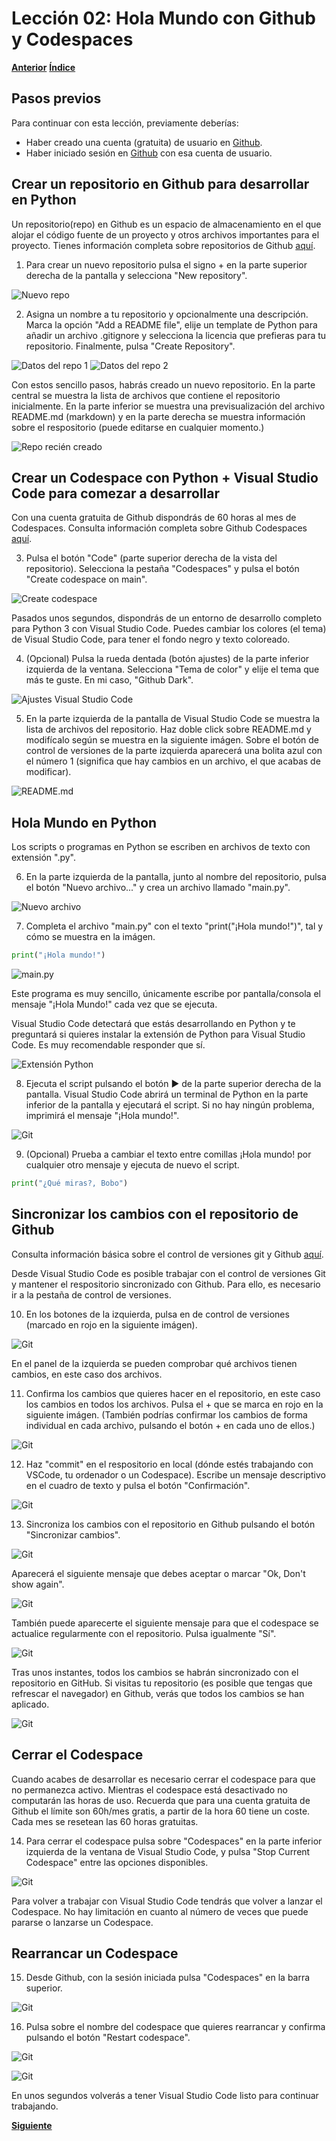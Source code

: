 # Lección 02: Hola Mundo con Github y Codespaces

**[Anterior](../01/01_Introduccion.md)**
**[Índice](../README.md)**

## Pasos previos
Para continuar con esta lección, previamente deberías:
- Haber creado una cuenta (gratuita) de usuario en [Github](https://github.com).
- Haber iniciado sesión en [Github](https://github.com) con esa cuenta de usuario.

## Crear un repositorio en Github para desarrollar en Python

Un repositorio(repo) en Github es un espacio de almacenamiento en el que alojar el código fuente de un proyecto y otros archivos importantes para el proyecto. Tienes información completa sobre repositorios de Github [aquí](https://docs.github.com/es/repositories/creating-and-managing-repositories/about-repositories).

1. Para crear un nuevo repositorio pulsa el signo + en la parte superior derecha de la pantalla y selecciona "New repository".

![Nuevo repo](./media/001_NewRepo.jpg)

2. Asigna un nombre a tu repositorio y opcionalmente una descripción. Marca la opción "Add a README file", elije un template de Python para añadir un archivo .gitignore y selecciona la licencia que prefieras para tu repositorio. Finalmente, pulsa "Create Repository".

![Datos del repo 1](./media/002_NewRepo.jpg)
![Datos del repo 2](./media/003_NewRepo.jpg)

Con estos sencillo pasos, habrás creado un nuevo repositorio. En la parte central se muestra la lista de archivos que contiene el repositorio inicialmente. En la parte inferior se muestra una previsualización del archivo README.md (markdown) y en la parte derecha se muestra información sobre el respositorio (puede editarse en cualquier momento.)

![Repo recién creado](./media/004_NewRepo.jpg)

## Crear un Codespace con Python + Visual Studio Code para comezar a desarrollar

Con una cuenta gratuita de Github dispondrás de 60 horas al mes de Codespaces. Consulta información completa sobre Github Codespaces [aquí](https://docs.github.com/es/codespaces/overview).

3. Pulsa el botón "Code" (parte superior derecha de la vista del repositorio). Selecciona la pestaña "Codespaces" y pulsa el botón "Create codespace on main".

![Create codespace](./media/005_NewRepo.jpg)

Pasados unos segundos, dispondrás de un entorno de desarrollo completo para Python 3 con Visual Studio Code. Puedes cambiar los colores (el tema) de Visual Studio Code, para tener el fondo negro y texto coloreado.

4. (Opcional) Pulsa la rueda dentada (botón ajustes) de la parte inferior izquierda de la ventana. Selecciona "Tema de color" y elije el tema que más te guste. En mi caso, "Github Dark".

![Ajustes Visual Studio Code](./media/006_NewRepo.jpg)

5. En la parte izquierda de la pantalla de Visual Studio Code se muestra la lista de archivos del repositorio. Haz doble click sobre README.md y modifícalo según se muestra en la siguiente imágen. Sobre el botón de control de versiones de la parte izquierda aparecerá una bolita azul con el número 1 (significa que hay cambios en un archivo, el que acabas de modificar).

![README.md](./media/007_NewRepo.jpg)

## Hola Mundo en Python

Los scripts o programas en Python se escriben en archivos de texto con extensión ".py".

6. En la parte izquierda de la pantalla, junto al nombre del repositorio, pulsa el botón "Nuevo archivo..." y crea un archivo llamado "main.py".

![Nuevo archivo](./media/008_NewRepo.jpg)

7. Completa el archivo "main.py" con el texto "print("¡Hola mundo!")", tal y cómo se muestra en la imágen.

```python
print("¡Hola mundo!")
```

![main.py](./media/009_NewRepo.jpg)

Este programa es muy sencillo, únicamente escribe por pantalla/consola el mensaje "¡Hola Mundo!" cada vez que se ejecuta.

Visual Studio Code detectará que estás desarrollando en Python y te preguntará si quieres instalar la extensión de Python para Visual Studio Code. Es muy recomendable responder que sí.

![Extensión Python](./media/010_NewRepo.jpg)

8. Ejecuta el script pulsando el botón ▶ de la parte superior derecha de la pantalla. Visual Studio Code abrirá un terminal de Python en la parte inferior de la pantalla y ejecutará el script. Si no hay ningún problema, imprimirá el mensaje "¡Hola mundo!".

![Git](./media/011_NewRepo.jpg)

9. (Opcional) Prueba a cambiar el texto entre comillas ¡Hola mundo! por cualquier otro mensaje y ejecuta de nuevo el script.

```python
print("¿Qué miras?, Bobo")
```

## Sincronizar los cambios con el repositorio de Github

Consulta información básica sobre el control de versiones git y Github [aquí](https://docs.github.com/es/get-started/using-git/about-git).

Desde Visual Studio Code es posible trabajar con el control de versiones Git y mantener el respositorio sincronizado con Github. Para ello, es necesario ir a la pestaña de control de versiones.

10. En los botones de la izquierda, pulsa en de control de versiones (marcado en rojo en la siguiente imágen).

![Git](./media/013_NewRepo.jpg)

En el panel de la izquierda se pueden comprobar qué archivos tienen cambios, en este caso dos archivos.

11. Confirma los cambios que quieres hacer en el repositorio, en este caso los cambios en todos los archivos. Pulsa el + que se marca en rojo en la siguiente imágen. (También podrías confirmar los cambios de forma individual en cada archivo, pulsando el botón + en cada uno de ellos.)

![Git](./media/014_NewRepo.jpg)

12. Haz "commit" en el respositorio en local (dónde estés trabajando con VSCode, tu ordenador o un Codespace). Escribe un mensaje descriptivo en el cuadro de texto y pulsa el botón "Confirmación".

![Git](./media/015_NewRepo.jpg)

13. Sincroniza los cambios con el repositorio en Github pulsando el botón "Sincronizar cambios".

![Git](./media/016_NewRepo.jpg)

Aparecerá el siguiente mensaje que debes aceptar o marcar "Ok, Don't show again".

![Git](./media/017_NewRepo.jpg)

También puede aparecerte el siguiente mensaje para que el codespace se actualice regularmente con el repositorio. Pulsa igualmente "Sí".

![Git](./media/018_NewRepo.jpg)

Tras unos instantes, todos los cambios se habrán sincronizado con el repositorio en GitHub. Si visitas tu repositorio (es posible que tengas que refrescar el navegador) en Github, verás que todos los cambios se han aplicado.

![Git](./media/019_NewRepo.jpg)

## Cerrar el Codespace

Cuando acabes de desarrollar es necesario cerrar el codespace para que no permanezca activo. Mientras el codespace está desactivado no computarán las horas de uso. Recuerda que para una cuenta gratuita de Github el límite son 60h/mes gratis, a partir de la hora 60 tiene un coste. Cada mes se resetean las 60 horas gratuitas.

14. Para cerrar el codespace pulsa sobre "Codespaces" en la parte inferior izquierda de la ventana de Visual Studio Code, y pulsa "Stop Current Codespace" entre las opciones disponibles.

![Git](./media/020_NewRepo.jpg)

Para volver a trabajar con Visual Studio Code tendrás que volver a lanzar el Codespace. No hay limitación en cuanto al número de veces que puede pararse o lanzarse un Codespace.

## Rearrancar un Codespace

15. Desde Github, con la sesión iniciada pulsa "Codespaces" en la barra superior.

![Git](./media/021_NewRepo.jpg)

16. Pulsa sobre el nombre del codespace que quieres rearrancar y confirma pulsando el botón "Restart codespace".

![Git](./media/022_NewRepo.jpg)

![Git](./media/023_NewRepo.jpg)

En unos segundos volverás a tener Visual Studio Code listo para continuar trabajando.

**[Siguiente](../03/03_Lexico.md)**

